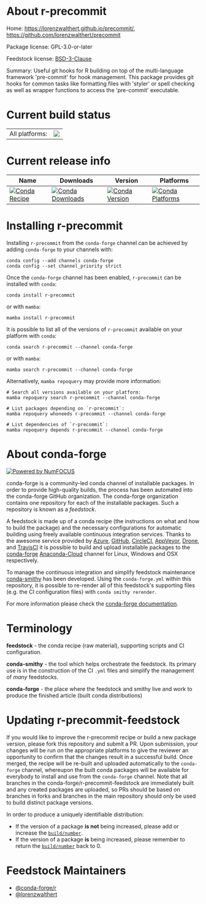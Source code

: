 About r-precommit
=================

Home: https://lorenzwalthert.github.io/precommit/, https://github.com/lorenzwalthert/precommit

Package license: GPL-3.0-or-later

Feedstock license: [BSD-3-Clause](https://github.com/conda-forge/r-precommit-feedstock/blob/main/LICENSE.txt)

Summary: Useful git hooks for R building on top of the multi-language framework 'pre-commit' for hook management. This package provides git hooks for common tasks like formatting files with 'styler' or spell checking as well as wrapper functions to access the 'pre-commit' executable.

Current build status
====================


<table><tr><td>All platforms:</td>
    <td>
      <a href="https://dev.azure.com/conda-forge/feedstock-builds/_build/latest?definitionId=16717&branchName=main">
        <img src="https://dev.azure.com/conda-forge/feedstock-builds/_apis/build/status/r-precommit-feedstock?branchName=main">
      </a>
    </td>
  </tr>
</table>

Current release info
====================

| Name | Downloads | Version | Platforms |
| --- | --- | --- | --- |
| [![Conda Recipe](https://img.shields.io/badge/recipe-r--precommit-green.svg)](https://anaconda.org/conda-forge/r-precommit) | [![Conda Downloads](https://img.shields.io/conda/dn/conda-forge/r-precommit.svg)](https://anaconda.org/conda-forge/r-precommit) | [![Conda Version](https://img.shields.io/conda/vn/conda-forge/r-precommit.svg)](https://anaconda.org/conda-forge/r-precommit) | [![Conda Platforms](https://img.shields.io/conda/pn/conda-forge/r-precommit.svg)](https://anaconda.org/conda-forge/r-precommit) |

Installing r-precommit
======================

Installing `r-precommit` from the `conda-forge` channel can be achieved by adding `conda-forge` to your channels with:

```
conda config --add channels conda-forge
conda config --set channel_priority strict
```

Once the `conda-forge` channel has been enabled, `r-precommit` can be installed with `conda`:

```
conda install r-precommit
```

or with `mamba`:

```
mamba install r-precommit
```

It is possible to list all of the versions of `r-precommit` available on your platform with `conda`:

```
conda search r-precommit --channel conda-forge
```

or with `mamba`:

```
mamba search r-precommit --channel conda-forge
```

Alternatively, `mamba repoquery` may provide more information:

```
# Search all versions available on your platform:
mamba repoquery search r-precommit --channel conda-forge

# List packages depending on `r-precommit`:
mamba repoquery whoneeds r-precommit --channel conda-forge

# List dependencies of `r-precommit`:
mamba repoquery depends r-precommit --channel conda-forge
```


About conda-forge
=================

[![Powered by
NumFOCUS](https://img.shields.io/badge/powered%20by-NumFOCUS-orange.svg?style=flat&colorA=E1523D&colorB=007D8A)](https://numfocus.org)

conda-forge is a community-led conda channel of installable packages.
In order to provide high-quality builds, the process has been automated into the
conda-forge GitHub organization. The conda-forge organization contains one repository
for each of the installable packages. Such a repository is known as a *feedstock*.

A feedstock is made up of a conda recipe (the instructions on what and how to build
the package) and the necessary configurations for automatic building using freely
available continuous integration services. Thanks to the awesome service provided by
[Azure](https://azure.microsoft.com/en-us/services/devops/), [GitHub](https://github.com/),
[CircleCI](https://circleci.com/), [AppVeyor](https://www.appveyor.com/),
[Drone](https://cloud.drone.io/welcome), and [TravisCI](https://travis-ci.com/)
it is possible to build and upload installable packages to the
[conda-forge](https://anaconda.org/conda-forge) [Anaconda-Cloud](https://anaconda.org/)
channel for Linux, Windows and OSX respectively.

To manage the continuous integration and simplify feedstock maintenance
[conda-smithy](https://github.com/conda-forge/conda-smithy) has been developed.
Using the ``conda-forge.yml`` within this repository, it is possible to re-render all of
this feedstock's supporting files (e.g. the CI configuration files) with ``conda smithy rerender``.

For more information please check the [conda-forge documentation](https://conda-forge.org/docs/).

Terminology
===========

**feedstock** - the conda recipe (raw material), supporting scripts and CI configuration.

**conda-smithy** - the tool which helps orchestrate the feedstock.
                   Its primary use is in the construction of the CI ``.yml`` files
                   and simplify the management of *many* feedstocks.

**conda-forge** - the place where the feedstock and smithy live and work to
                  produce the finished article (built conda distributions)


Updating r-precommit-feedstock
==============================

If you would like to improve the r-precommit recipe or build a new
package version, please fork this repository and submit a PR. Upon submission,
your changes will be run on the appropriate platforms to give the reviewer an
opportunity to confirm that the changes result in a successful build. Once
merged, the recipe will be re-built and uploaded automatically to the
`conda-forge` channel, whereupon the built conda packages will be available for
everybody to install and use from the `conda-forge` channel.
Note that all branches in the conda-forge/r-precommit-feedstock are
immediately built and any created packages are uploaded, so PRs should be based
on branches in forks and branches in the main repository should only be used to
build distinct package versions.

In order to produce a uniquely identifiable distribution:
 * If the version of a package **is not** being increased, please add or increase
   the [``build/number``](https://docs.conda.io/projects/conda-build/en/latest/resources/define-metadata.html#build-number-and-string).
 * If the version of a package **is** being increased, please remember to return
   the [``build/number``](https://docs.conda.io/projects/conda-build/en/latest/resources/define-metadata.html#build-number-and-string)
   back to 0.

Feedstock Maintainers
=====================

* [@conda-forge/r](https://github.com/conda-forge/r/)
* [@lorenzwalthert](https://github.com/lorenzwalthert/)

